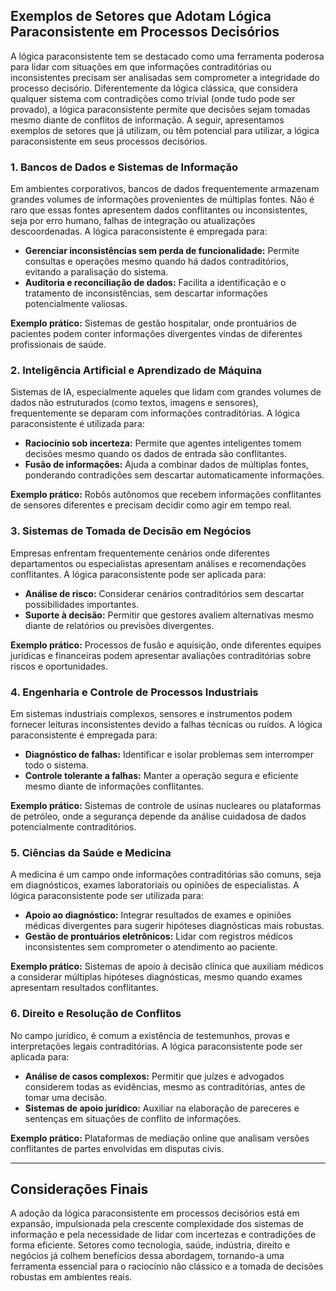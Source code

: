 
## Exemplos de Setores que Adotam Lógica Paraconsistente em Processos Decisórios

A lógica paraconsistente tem se destacado como uma ferramenta poderosa para lidar com situações em que informações contraditórias ou inconsistentes precisam ser analisadas sem comprometer a integridade do processo decisório. Diferentemente da lógica clássica, que considera qualquer sistema com contradições como trivial (onde tudo pode ser provado), a lógica paraconsistente permite que decisões sejam tomadas mesmo diante de conflitos de informação. A seguir, apresentamos exemplos de setores que já utilizam, ou têm potencial para utilizar, a lógica paraconsistente em seus processos decisórios.

### 1. **Bancos de Dados e Sistemas de Informação**

Em ambientes corporativos, bancos de dados frequentemente armazenam grandes volumes de informações provenientes de múltiplas fontes. Não é raro que essas fontes apresentem dados conflitantes ou inconsistentes, seja por erro humano, falhas de integração ou atualizações descoordenadas. A lógica paraconsistente é empregada para:

- **Gerenciar inconsistências sem perda de funcionalidade:** Permite consultas e operações mesmo quando há dados contraditórios, evitando a paralisação do sistema.
- **Auditoria e reconciliação de dados:** Facilita a identificação e o tratamento de inconsistências, sem descartar informações potencialmente valiosas.

**Exemplo prático:** Sistemas de gestão hospitalar, onde prontuários de pacientes podem conter informações divergentes vindas de diferentes profissionais de saúde.

### 2. **Inteligência Artificial e Aprendizado de Máquina**

Sistemas de IA, especialmente aqueles que lidam com grandes volumes de dados não estruturados (como textos, imagens e sensores), frequentemente se deparam com informações contraditórias. A lógica paraconsistente é utilizada para:

- **Raciocínio sob incerteza:** Permite que agentes inteligentes tomem decisões mesmo quando os dados de entrada são conflitantes.
- **Fusão de informações:** Ajuda a combinar dados de múltiplas fontes, ponderando contradições sem descartar automaticamente informações.

**Exemplo prático:** Robôs autônomos que recebem informações conflitantes de sensores diferentes e precisam decidir como agir em tempo real.

### 3. **Sistemas de Tomada de Decisão em Negócios**

Empresas enfrentam frequentemente cenários onde diferentes departamentos ou especialistas apresentam análises e recomendações conflitantes. A lógica paraconsistente pode ser aplicada para:

- **Análise de risco:** Considerar cenários contraditórios sem descartar possibilidades importantes.
- **Suporte à decisão:** Permitir que gestores avaliem alternativas mesmo diante de relatórios ou previsões divergentes.

**Exemplo prático:** Processos de fusão e aquisição, onde diferentes equipes jurídicas e financeiras podem apresentar avaliações contraditórias sobre riscos e oportunidades.

### 4. **Engenharia e Controle de Processos Industriais**

Em sistemas industriais complexos, sensores e instrumentos podem fornecer leituras inconsistentes devido a falhas técnicas ou ruídos. A lógica paraconsistente é empregada para:

- **Diagnóstico de falhas:** Identificar e isolar problemas sem interromper todo o sistema.
- **Controle tolerante a falhas:** Manter a operação segura e eficiente mesmo diante de informações conflitantes.

**Exemplo prático:** Sistemas de controle de usinas nucleares ou plataformas de petróleo, onde a segurança depende da análise cuidadosa de dados potencialmente contraditórios.

### 5. **Ciências da Saúde e Medicina**

A medicina é um campo onde informações contraditórias são comuns, seja em diagnósticos, exames laboratoriais ou opiniões de especialistas. A lógica paraconsistente pode ser utilizada para:

- **Apoio ao diagnóstico:** Integrar resultados de exames e opiniões médicas divergentes para sugerir hipóteses diagnósticas mais robustas.
- **Gestão de prontuários eletrônicos:** Lidar com registros médicos inconsistentes sem comprometer o atendimento ao paciente.

**Exemplo prático:** Sistemas de apoio à decisão clínica que auxiliam médicos a considerar múltiplas hipóteses diagnósticas, mesmo quando exames apresentam resultados conflitantes.

### 6. **Direito e Resolução de Conflitos**

No campo jurídico, é comum a existência de testemunhos, provas e interpretações legais contraditórias. A lógica paraconsistente pode ser aplicada para:

- **Análise de casos complexos:** Permitir que juízes e advogados considerem todas as evidências, mesmo as contraditórias, antes de tomar uma decisão.
- **Sistemas de apoio jurídico:** Auxiliar na elaboração de pareceres e sentenças em situações de conflito de informações.

**Exemplo prático:** Plataformas de mediação online que analisam versões conflitantes de partes envolvidas em disputas civis.

___

## Considerações Finais

A adoção da lógica paraconsistente em processos decisórios está em expansão, impulsionada pela crescente complexidade dos sistemas de informação e pela necessidade de lidar com incertezas e contradições de forma eficiente. Setores como tecnologia, saúde, indústria, direito e negócios já colhem benefícios dessa abordagem, tornando-a uma ferramenta essencial para o raciocínio não clássico e a tomada de decisões robustas em ambientes reais.

